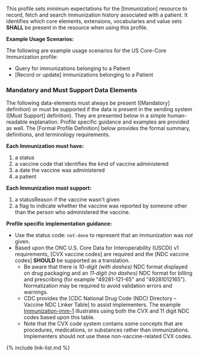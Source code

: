 
This profile sets minimum expectations for the [Immunization] resource to record, fetch and search immunization history associated with a patient. It identifies which core elements, extensions, vocabularies and value sets **SHALL** be present in the resource when using this profile.

**Example Usage Scenarios:**

The following are example usage scenarios for the US Core-Core Immunization
profile:

-   Query for immunizations belonging to a Patient
-  [Record or update]  immunizations belonging to a Patient

### Mandatory and Must Support Data Elements

The following data-elements must always be present ([Mandatory] definition) or must be supported if the data is present in the sending system ([Must Support] definition). They are presented below in a simple human-readable explanation.  Profile specific guidance and examples are provided as well.  The [Formal Profile Definition] below provides the  formal summary, definitions, and  terminology requirements.  

**Each Immunization must have:**

1.  a status
1.  a vaccine code that identifies the kind of vaccine administered
1.  a date the vaccine was administered
1.  a patient

**Each Immunization must support:**

1.  a statusReason if the vaccine wasn't given
1.  a flag to indicate whether the vaccine was reported by someone other than the person who administered the vaccine.

**Profile specific implementation guidance:**

- Use the status code: `not-done` to represent that an immunization was *not* given.
- Based upon the ONC U.S. Core Data for Interoperability (USCDI) v1 requirements, [CVX vaccine codes] are required and the [NDC vaccine codes] **SHOULD** be supported as a translation.
    - Be aware that there is *10-digit (with dashes)* NDC format displayed on drug packaging and an *11-digit (no dashes)* NDC format for billing and prescribing (for example  "49281-121-65" and "49281012165"). Normalization may be required to avoid validation errors and warnings.
    - CDC provides the [CDC National Drug Code (NDC) Directory – Vaccine NDC Linker Table] to assist implementers. The example [Immunization-imm-1](Immunization-imm-1.html) illustrates using both the CVX and 11 digit NDC codes based upon this table.
  - Note that the CVX code system contains some concepts that are  procedures, medications, or substances rather than immunizations. Implementers should not use these non-vaccine-related CVX codes.

{% include link-list.md %}
